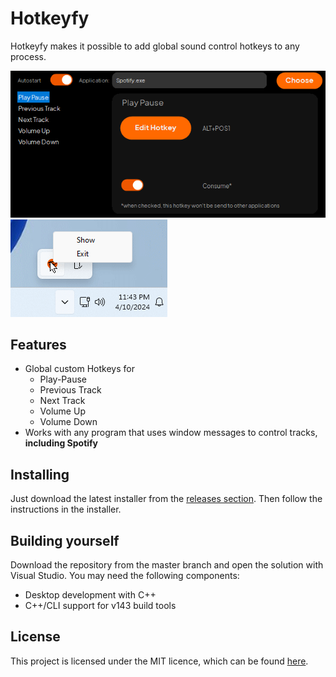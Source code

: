 # Hotkeyfy
Hotkeyfy makes it possible to add global sound control hotkeys to any process.

![Hotkeyfy](images/hotkeyfy.png)
![Hotkeyfy](images/system_tray.png)

## Features
- Global custom Hotkeys for
    - Play-Pause
    - Previous Track
    - Next Track
    - Volume Up
    - Volume Down
- Works with any program that uses window messages to control tracks, **including Spotify**

## Installing

Just download the latest installer from the [releases section](https://github.com/Random-typ/Hotkeyfy/releases). Then follow the instructions in the installer.

## Building yourself
Download the repository from the master branch and open the solution with Visual Studio.
You may need the following components:
- Desktop development with C++
- C++/CLI support for v143 build tools

## License
This project is licensed under the MIT licence, which can be found [here](LICENSE).


